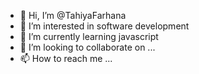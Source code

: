 - 👋 Hi, I’m @TahiyaFarhana
- 👀 I’m interested in software development 
- 🌱 I’m currently learning javascript 
- 💞️ I’m looking to collaborate on ...
- 📫 How to reach me ...

<!---
TahiyaFarhana/TahiyaFarhana is a ✨ special ✨ repository because its `README.md` (this file) appears on your GitHub profile.
You can click the Preview link to take a look at your changes.
--->
